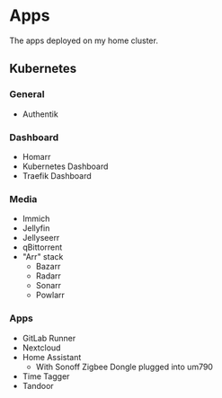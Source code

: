 # Apps

The apps deployed on my home cluster.

## Kubernetes

### General

- Authentik

### Dashboard

- Homarr
- Kubernetes Dashboard
- Traefik Dashboard

### Media

- Immich
- Jellyfin
- Jellyseerr
- qBittorrent
- "Arr" stack
  - Bazarr
  - Radarr
  - Sonarr
  - Powlarr

### Apps

- GitLab Runner
- Nextcloud
- Home Assistant
  - With Sonoff Zigbee Dongle plugged into um790
- Time Tagger
- Tandoor
